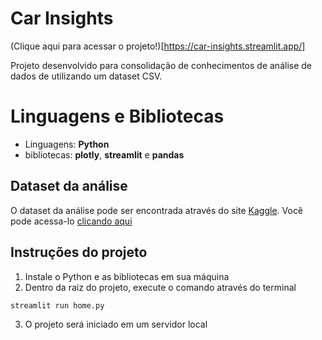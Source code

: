 # Car Insights

(Clique aqui para acessar o projeto!)[https://car-insights.streamlit.app/]

Projeto desenvolvido para consolidação de conhecimentos de análise de dados de utilizando um dataset CSV.

# Linguagens e Bibliotecas
- Linguagens: **Python**
- bibliotecas: **plotly**, **streamlit** e **pandas**

## Dataset da análise
O dataset da análise pode ser encontrada através do site [Kaggle](https://www.kaggle.com). Você pode acessa-lo [clicando aqui](https://www.kaggle.com/datasets/tawfikelmetwally/automobile-dataset?resource=download)

## Instruções do projeto
1. Instale o Python e as bibliotecas em sua máquina
2. Dentro da raiz do projeto, execute o comando através do terminal
```
streamlit run home.py
```
3. O projeto será iniciado em um servidor local